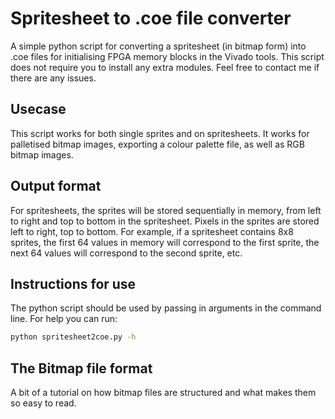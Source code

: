 # Spritesheet to .coe file converter

A simple python script for converting a spritesheet (in bitmap form) into .coe files for initialising FPGA memory blocks in the Vivado tools. This script does not require you to install any extra modules. Feel free to contact me if there are any issues.

## Usecase

This script works for both single sprites and on spritesheets. It works for palletised bitmap images, exporting a colour palette file, as well as RGB bitmap images.

## Output format

For spritesheets, the sprites will be stored sequentially in memory, from left to right and top to bottom in the spritesheet. Pixels in the sprites are stored left to right, top to bottom. For example, if a spritesheet contains 8x8 sprites, the first 64 values in memory will correspond to the first sprite, the next 64 values will correspond to the second sprite, etc.

## Instructions for use

The python script should be used by passing in arguments in the command line. For help you can run:

```sh
python spritesheet2coe.py -h
```

## The Bitmap file format

A bit of a tutorial on how bitmap files are structured and what makes them so easy to read.
